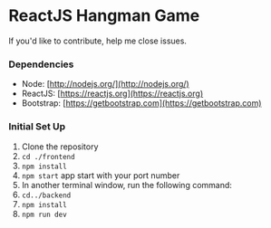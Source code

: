  # ReactJS Hangman Game 
 
 If you'd like to contribute, help me close issues.
  
 ### Dependencies

  - Node: [http://nodejs.org/](http://nodejs.org/)
  - ReactJS: [https://reactjs.org](https://reactjs.org)
  - Bootstrap: [https://getbootstrap.com](https://getbootstrap.com)
  

### Initial Set Up

1. Clone the repository
2. `cd ./frontend`
3. `npm install`
4. `npm start` app start with your port number
5. In another terminal window, run the following command:
6. `cd../backend`
7. `npm install`
8. `npm run dev` 
